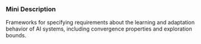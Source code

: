 ### Mini Description

Frameworks for specifying requirements about the learning and adaptation behavior of AI systems, including convergence properties and exploration bounds.
